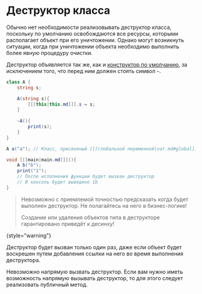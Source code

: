 # Деструктор класса

Обычно нет необходимости реализовывать деструктор класса, поскольку по умолчанию освобождаются все ресурсы,
которыми располагает объект при его уничтожении. Однако могут возникнуть ситуации, когда при уничтожении объекта
необходимо выполнить более явную процедуру очистки.

Деструктор объявляется так же, как и [конструктор по умолчанию](constructor-default.md), за исключением того, что перед
ним должен стоять символ `~`.

```C#
class A {
    string s;

    A(string s){
        [[[this|this.md]]].s = s;
    }
    
    ~A(){
        print(s);
    }
}

A a("a"); // Класс, присвоеный [[[глобальной переменной|var.md#global]]] не будет уничтожен до конца игры 

void [[[main|main.md]]](){
    A b("b");
    print("1");
    // После исполнения функции будет вызван деструктор
    // В консоль будет выведено 1b
}
```

> Невозможно с приемлемой точностью предсказать когда будет выполнен деструктор. Не полагайтесь на него в бизнес-логике!
>
> Создание или удаления объектов типа [](handle.md) в деструкторе гарантировано приведёт к десинху!
>
{style="warning"}

Деструктор будет вызван только один раз, даже
если объект будет воскрешен путем добавления ссылки на него во время выполнения деструктора.

Невозможно напрямую вызвать деструктор. Если вам нужно иметь возможность напрямую вызывать деструктор, то для этого
следует реализовать публичный метод.